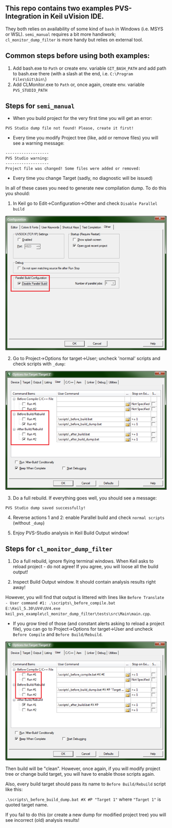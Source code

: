 ## This repo contains two examples PVS-Integration in Keil uVision IDE.

They both relies on availability of some kind of `bash` in Windows (i.e. MSYS or WSL).
`semi_manual` requires a bit more handiwork; `cl_monitor_dump_filter` is more handy but relies on external tool.

## Common steps before using both examples:

1. Add bash.exe to `Path` or create env. variable `GIT_BASH_PATH` and add path to bash.exe there (with a slash at the end, i.e. `C:\Program Files\Git\bin\`)
2. Add CLMonitor.exe to `Path` or, once again, create env. variable `PVS_STUDIO_PATH`

## Steps for `semi_manual`

- When you build project for the very first time you will get an error:

```
PVS Studio dump file not found! Please, create it first!
```

- Every time you modify Project tree (like, add or remove files) you will see a warning message:

```
-------------------
PVS Studio warning:
-------------------
Project file was changed! Some files were added or removed:
```

- Every time you change Target (sadly, no diagnostic will be issued)

In all of these cases you need to generate new compilation dump. To do this you should:
1. In Keil go to Edit->Configuration->Other and check `Disable Parallel build`
   
![In both ](.img/disable_parallel_build.png)

2. Go to Project->Options for target->User; uncheck 'normal' scripts and check scripts with `_dump`:

![alt](.img/dump_scripts.png)

3. Do a full rebuild. If everything goes well, you should see a message:

```
PVS Studio dump saved successfully!
```

4. Reverse actions 1 and 2: enable Parallel build and check `normal scripts` (without `_dump`)

5. Enjoy PVS-Studio analysis in Keil Build Output window!

## Steps for `cl_monitor_dump_filter`

1. Do a full rebuild, ignore flying terminal windows. When Keil asks to reload project - do not agree! If you agree, you will loose all the build output!
   
2. Inspect Build Output window. It should contain analysis results right away!

However, you will find that output is littered with lines like `Before Translate - User command #1: .\scripts\_before_compile.bat E:\Keil_5.30\UV4\UV4.exe keil_pvs_example\cl_monitor_dump_filter\tests\src\Main\main.cpp`.

- If you grow tired of those (and constant alerts asking to reload a project file), you can go to Project->Options for target->User and uncheck `Before Compile` and `Before Build/Rebuild`.

![](.img/no_dump_scripts.png)

Then build will be "clean". However, once again, if you will modify project tree or change build target, you will have to enable those scripts again.

Also, every build target should pass its name to `Before Build/Rebuild` script like this:

`.\scripts\_before_build_dump.bat #X #P "Target 1"` where `"Target 1"` is quoted target name.

If you fail to do this (or create a new dump for modified project tree) you will see incorrect (old) analysis results!


